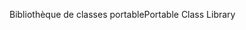 <span data-ttu-id="cec1d-101">Bibliothèque de classes portable</span><span class="sxs-lookup"><span data-stu-id="cec1d-101">Portable Class Library</span></span>